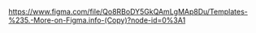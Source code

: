 https://www.figma.com/file/Qo8RBoDY5GkQAmLgMAp8Du/Templates-%235.-More-on-Figma.info-(Copy)?node-id=0%3A1